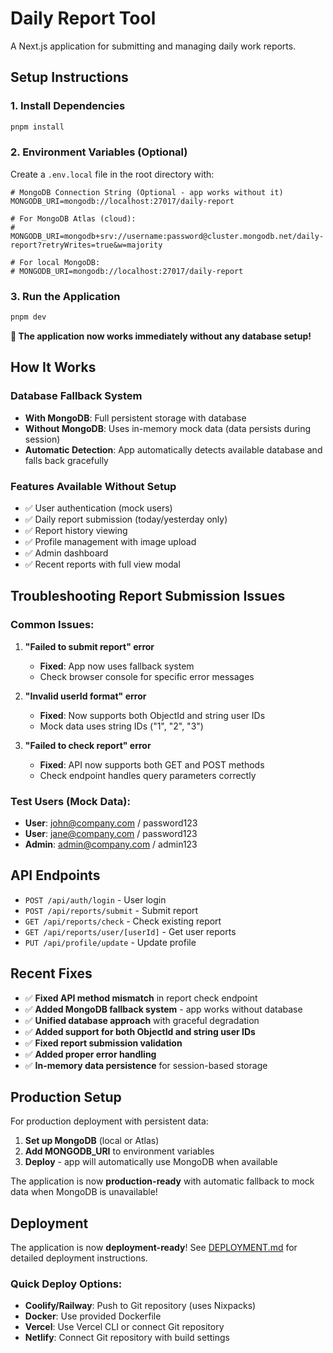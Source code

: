 # Daily Report Tool

A Next.js application for submitting and managing daily work reports.

## Setup Instructions

### 1. Install Dependencies
```bash
pnpm install
```

### 2. Environment Variables (Optional)
Create a `.env.local` file in the root directory with:

```env
# MongoDB Connection String (Optional - app works without it)
MONGODB_URI=mongodb://localhost:27017/daily-report

# For MongoDB Atlas (cloud):
# MONGODB_URI=mongodb+srv://username:password@cluster.mongodb.net/daily-report?retryWrites=true&w=majority

# For local MongoDB:
# MONGODB_URI=mongodb://localhost:27017/daily-report
```

### 3. Run the Application
```bash
pnpm dev
```

**🎉 The application now works immediately without any database setup!**

## How It Works

### Database Fallback System
- **With MongoDB**: Full persistent storage with database
- **Without MongoDB**: Uses in-memory mock data (data persists during session)
- **Automatic Detection**: App automatically detects available database and falls back gracefully

### Features Available Without Setup
- ✅ User authentication (mock users)
- ✅ Daily report submission (today/yesterday only)
- ✅ Report history viewing
- ✅ Profile management with image upload
- ✅ Admin dashboard
- ✅ Recent reports with full view modal

## Troubleshooting Report Submission Issues

### Common Issues:

1. **"Failed to submit report" error**
   - **Fixed**: App now uses fallback system
   - Check browser console for specific error messages

2. **"Invalid userId format" error**
   - **Fixed**: Now supports both ObjectId and string user IDs
   - Mock data uses string IDs ("1", "2", "3")

3. **"Failed to check report" error**
   - **Fixed**: API now supports both GET and POST methods
   - Check endpoint handles query parameters correctly

### Test Users (Mock Data):
- **User**: john@company.com / password123
- **User**: jane@company.com / password123  
- **Admin**: admin@company.com / admin123

## API Endpoints

- `POST /api/auth/login` - User login
- `POST /api/reports/submit` - Submit report
- `GET /api/reports/check` - Check existing report
- `GET /api/reports/user/[userId]` - Get user reports
- `PUT /api/profile/update` - Update profile

## Recent Fixes

- ✅ **Fixed API method mismatch** in report check endpoint
- ✅ **Added MongoDB fallback system** - app works without database
- ✅ **Unified database approach** with graceful degradation
- ✅ **Added support for both ObjectId and string user IDs**
- ✅ **Fixed report submission validation**
- ✅ **Added proper error handling**
- ✅ **In-memory data persistence** for session-based storage

## Production Setup

For production deployment with persistent data:

1. **Set up MongoDB** (local or Atlas)
2. **Add MONGODB_URI** to environment variables
3. **Deploy** - app will automatically use MongoDB when available

The application is now **production-ready** with automatic fallback to mock data when MongoDB is unavailable!

## Deployment

The application is now **deployment-ready**! See [DEPLOYMENT.md](./DEPLOYMENT.md) for detailed deployment instructions.

### Quick Deploy Options:
- **Coolify/Railway**: Push to Git repository (uses Nixpacks)
- **Docker**: Use provided Dockerfile
- **Vercel**: Use Vercel CLI or connect Git repository
- **Netlify**: Connect Git repository with build settings
